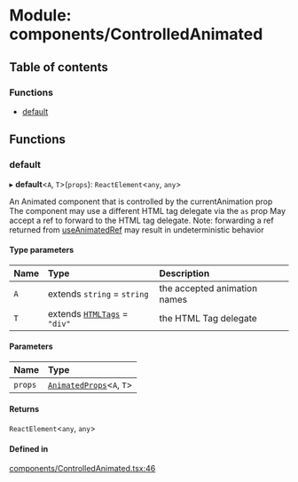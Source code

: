 # Module: components/ControlledAnimated

## Table of contents

### Functions

- [default](../wiki/components.ControlledAnimated#default)

## Functions

### default

▸ **default**<`A`, `T`\>(`props`): `ReactElement`<`any`, `any`\>

An Animated component that is controlled by the currentAnimation prop
The component may use a different HTML tag delegate via the `as` prop
May accept a ref to forward to the HTML tag delegate. 
Note: forwarding a ref returned from [useAnimatedRef](../wiki/hooks#useanimatedref) may result in undeterministic behavior

#### Type parameters

| Name | Type | Description |
| :------ | :------ | :------ |
| `A` | extends `string` = `string` | the accepted animation names |
| `T` | extends [`HTMLTags`](../wiki/components.common#htmltags) = ``"div"`` | the HTML Tag delegate |

#### Parameters

| Name | Type |
| :------ | :------ |
| `props` | [`AnimatedProps`](../wiki/components.common#animatedprops)<`A`, `T`\> |

#### Returns

`ReactElement`<`any`, `any`\>

#### Defined in

[components/ControlledAnimated.tsx:46](https://github.com/tristanjohnson849/react-controlled-animations/blob/1a74b87/src/components/ControlledAnimated.tsx#L46)
